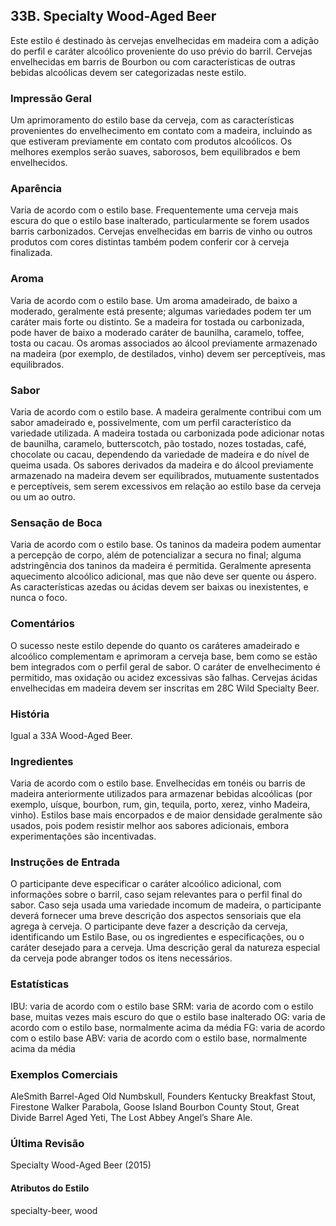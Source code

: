 ## 33B. Specialty Wood-Aged Beer

Este estilo é destinado às cervejas envelhecidas em madeira com a adição do perfil e caráter alcoólico proveniente do uso prévio do barril. Cervejas envelhecidas em barris de Bourbon ou com características de outras bebidas alcoólicas devem ser categorizadas neste estilo.

### Impressão Geral

Um aprimoramento do estilo base da cerveja, com as características provenientes do envelhecimento em contato com a madeira, incluindo as que estiveram previamente em contato com produtos alcoólicos. Os melhores exemplos serão suaves, saborosos, bem equilibrados e bem envelhecidos.

### Aparência

Varia de acordo com o estilo base. Frequentemente uma cerveja mais escura do que o estilo base inalterado, particularmente se forem usados barris carbonizados. Cervejas envelhecidas em barris de vinho ou outros produtos com cores distintas também podem conferir cor à cerveja finalizada.

### Aroma

Varia de acordo com o estilo base. Um aroma amadeirado, de baixo a moderado, geralmente está presente; algumas variedades podem ter um caráter mais forte ou distinto. Se a madeira for tostada ou carbonizada, pode haver de baixo a moderado caráter de baunilha, caramelo, toffee, tosta ou cacau. Os aromas associados ao álcool previamente armazenado na madeira (por exemplo, de destilados, vinho) devem ser perceptíveis, mas equilibrados.

### Sabor

Varia de acordo com o estilo base. A madeira geralmente contribui com um sabor amadeirado e, possivelmente, com um perfil característico da variedade utilizada. A madeira tostada ou carbonizada pode adicionar notas de baunilha, caramelo, butterscotch, pão tostado, nozes tostadas, café, chocolate ou cacau, dependendo da variedade de madeira e do nível de queima usada. Os sabores derivados da madeira e do álcool previamente armazenado na madeira devem ser equilibrados, mutuamente sustentados e perceptíveis, sem serem excessivos em relação ao estilo base da cerveja ou um ao outro.

### Sensação de Boca

Varia de acordo com o estilo base. Os taninos da madeira podem aumentar a percepção de corpo, além de potencializar a secura no final; alguma adstringência dos taninos da madeira é permitida. Geralmente apresenta aquecimento alcoólico adicional, mas que não deve ser quente ou áspero. As características azedas ou ácidas devem ser baixas ou inexistentes, e nunca o foco.

### Comentários

O sucesso neste estilo depende do quanto os caráteres amadeirado e alcoólico complementam e aprimoram a cerveja base, bem como se estão bem integrados com o perfil geral de sabor. O caráter de envelhecimento é permitido, mas oxidação ou acidez excessivas são falhas. Cervejas ácidas envelhecidas em madeira devem ser inscritas em 28C Wild Specialty Beer.

### História

Igual a 33A Wood-Aged Beer.

### Ingredientes

Varia de acordo com o estilo base. Envelhecidas em tonéis ou barris de madeira anteriormente utilizados para armazenar bebidas alcoólicas (por exemplo, uísque, bourbon, rum, gin, tequila, porto, xerez, vinho Madeira, vinho). Estilos base mais encorpados e de maior densidade geralmente são usados, pois podem resistir melhor aos sabores adicionais, embora experimentações são incentivadas.

### Instruções de Entrada

O participante deve especificar o caráter alcoólico adicional, com informações sobre o barril, caso sejam relevantes para o perfil final do sabor. Caso seja usada uma variedade incomum de madeira, o participante deverá fornecer uma breve descrição dos aspectos sensoriais que ela agrega à cerveja. O participante deve fazer a descrição da cerveja, identificando um Estilo Base, ou os ingredientes e especificações, ou o caráter desejado para a cerveja. Uma descrição geral da natureza especial da cerveja pode abranger todos os itens necessários.

### Estatísticas

IBU: varia de acordo com o estilo base 
SRM: varia de acordo com o estilo base, muitas vezes mais escuro do que o estilo base inalterado 
OG: varia de acordo com o estilo base, normalmente acima da média
FG: varia de acordo com o estilo base 
ABV: varia de acordo com o estilo base, normalmente acima da média

### Exemplos Comerciais

AleSmith Barrel-Aged Old Numbskull, Founders Kentucky Breakfast Stout, Firestone Walker Parabola, Goose Island Bourbon County Stout, Great Divide Barrel Aged Yeti, The Lost Abbey Angel’s Share Ale.

### Última Revisão

Specialty Wood-Aged Beer (2015)

#### Atributos do Estilo

specialty-beer, wood
